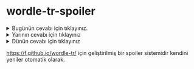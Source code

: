 # wordle-tr-spoiler

<details>
  <summary>Bugünün cevabı için tıklayınız.</summary>
  <br>
    <b> iskoç </b>
</details>

<details>
  <summary>Yarının cevabı için tıklayınız</summary>
  <br>
   <b> sekiz </b>
</details>

<details>
  <summary>Dünün cevabı için tıklayınız </summary>
  <br>
  <b> hakan </b>
</details>

https://f.github.io/wordle-tr/ için geliştirilmiş bir spoiler sistemidir kendini yeniler otomatik olarak.

